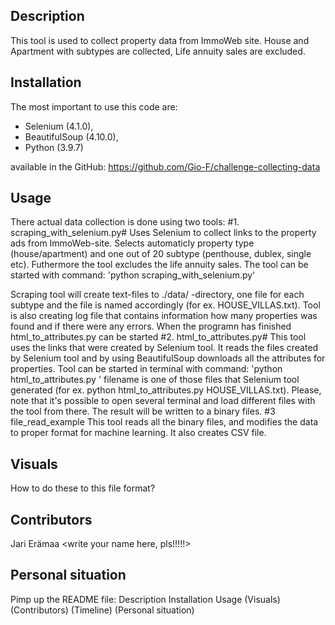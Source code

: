 ## Description
This tool is used to collect property data from ImmoWeb site. House and Apartment with subtypes are collected, Life annuity sales are excluded. 


## Installation
The most important  to use this code are: 
- Selenium (4.1.0), 
- BeautifulSoup (4.10.0), 
- Python (3.9.7)

available in the GitHub: https://github.com/Gio-F/challenge-collecting-data

## Usage
There actual data collection is done using two tools:
#1. scraping_with_selenium.py#
Uses Selenium to collect links to the property ads from ImmoWeb-site. Selects 
automaticly property type (house/apartment) and one out of 20 subtype (penthouse, 
dublex, single etc). Futhermore the tool excludes the life annuity sales. The tool
can be started with command: 'python scraping_with_selenium.py'

Scraping tool will create text-files to ./data/ -directory, one file for each subtype and 
the file is named accordingly (for ex. HOUSE_VILLAS.txt). Tool is also creating log file
that contains information how many properties was found and if there were any errors. When 
the programn has finished html_to_attributes.py can be started
#2. html_to_attributes.py#
This tool uses the links that were created by Selenium tool. It reads the files created by
Selenium tool and by using BeautifulSoup downloads all the attributes for properties. Tool can be 
started in terminal with command:
'python html_to_attributes.py <filename>'
filename is one of those files that Selenium tool generated (for ex. python html_to_attributes.py HOUSE_VILLAS.txt). 
Please, note that it's possible to open several terminal and load different files with the tool from there. The result 
will be written to a binary files. 
#3 file_read_example
This tool reads all the binary files, and modifies the data to proper format for machine learning. It also creates CSV file.

## Visuals
How to do these to this file format?

## Contributors
Jari Erämaa <write your name here, pls!!!!!>

## Personal situation

Pimp up the README file:
Description
Installation
Usage
(Visuals)
(Contributors)
(Timeline)
(Personal situation)
